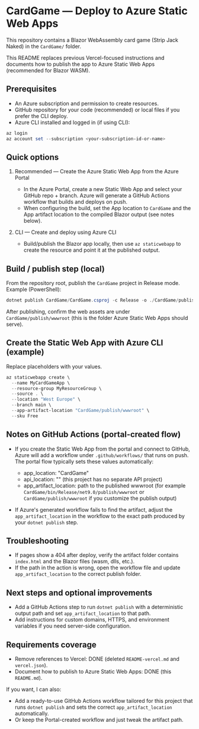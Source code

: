 CardGame — Deploy to Azure Static Web Apps
=========================================

This repository contains a Blazor WebAssembly card game (Strip Jack Naked) in the `CardGame/` folder.

This README replaces previous Vercel-focused instructions and documents how to publish the app to Azure Static Web Apps (recommended for Blazor WASM).

Prerequisites
-------------
- An Azure subscription and permission to create resources.
- GitHub repository for your code (recommended) or local files if you prefer the CLI deploy.
- Azure CLI installed and logged in (if using CLI):

```powershell
az login
az account set --subscription <your-subscription-id-or-name>
```

Quick options
-------------
1) Recommended — Create the Azure Static Web App from the Azure Portal
   - In the Azure Portal, create a new Static Web App and select your GitHub repo + branch. Azure will generate a GitHub Actions workflow that builds and deploys on push.
   - When configuring the build, set the App location to `CardGame` and the App artifact location to the compiled Blazor output (see notes below).

2) CLI — Create and deploy using Azure CLI
   - Build/publish the Blazor app locally, then use `az staticwebapp` to create the resource and point it at the published output.

Build / publish step (local)
---------------------------
From the repository root, publish the `CardGame` project in Release mode. Example (PowerShell):

```powershell
dotnet publish CardGame/CardGame.csproj -c Release -o ./CardGame/publish
```

After publishing, confirm the web assets are under `CardGame/publish/wwwroot` (this is the folder Azure Static Web Apps should serve).

Create the Static Web App with Azure CLI (example)
------------------------------------------------
Replace placeholders with your values.

```powershell
az staticwebapp create \
  --name MyCardGameApp \
  --resource-group MyResourceGroup \
  --source . \
  --location "West Europe" \
  --branch main \
  --app-artifact-location "CardGame/publish/wwwroot" \
  --sku Free
```

Notes on GitHub Actions (portal-created flow)
--------------------------------------------
- If you create the Static Web App from the portal and connect to GitHub, Azure will add a workflow under `.github/workflows/` that runs on push. The portal flow typically sets these values automatically:
  - app_location: "CardGame"
  - api_location: "" (this project has no separate API project)
  - app_artifact_location: path to the published wwwroot (for example `CardGame/bin/Release/net9.0/publish/wwwroot` or `CardGame/publish/wwwroot` if you customize the publish output)

- If Azure's generated workflow fails to find the artifact, adjust the `app_artifact_location` in the workflow to the exact path produced by your `dotnet publish` step.

Troubleshooting
---------------
- If pages show a 404 after deploy, verify the artifact folder contains `index.html` and the Blazor files (wasm, dlls, etc.).
- If the path in the action is wrong, open the workflow file and update `app_artifact_location` to the correct publish folder.

Next steps and optional improvements
-----------------------------------
- Add a GitHub Actions step to run `dotnet publish` with a deterministic output path and set `app_artifact_location` to that path.
- Add instructions for custom domains, HTTPS, and environment variables if you need server-side configuration.

Requirements coverage
---------------------
- Remove references to Vercel: DONE (deleted `README-vercel.md` and `vercel.json`).
- Document how to publish to Azure Static Web Apps: DONE (this `README.md`).

If you want, I can also:
- Add a ready-to-use GitHub Actions workflow tailored for this project that runs `dotnet publish` and sets the correct `app_artifact_location` automatically.
- Or keep the Portal-created workflow and just tweak the artifact path.
